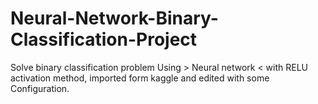 # Neural-Network-Binary-Classification-Project
Solve binary classification problem Using > Neural network &lt; with RELU activation method, imported form kaggle and edited with some Configuration.
